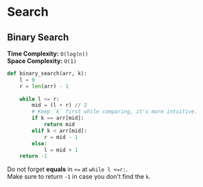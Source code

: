 # Search

## Binary Search

**Time Complexity:** `O(log(n))`    
**Space Complexity:** `O(1)`

```python
def binary_search(arr, k):
    l = 0
    r = len(arr) - 1
    
    while l <= r:
        mid = (l + r) // 2
        # Keep `k` first while comparing, it's more intuitive.
        if k == arr[mid]:
            return mid
        elif k < arr[mid]:
            r = mid - 1
        else:
            l = mid + 1
    return -1
```

Do not forget **equals** in `<=` at `while l <=r:`.     
Make sure to return `-1` in case you don't find the `k`.